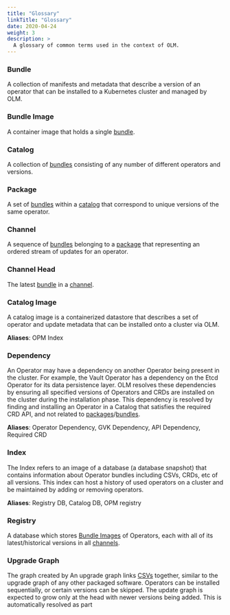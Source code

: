 ```yaml
---
title: "Glossary"
linkTitle: "Glossary"
date: 2020-04-24
weight: 3
description: >
  A glossary of common terms used in the context of OLM.
---
```


### Bundle

A collection of manifests and metadata that describe a version of an operator that can be installed to a Kubernetes cluster and managed by OLM.

### Bundle Image

A container image that holds a single [bundle](#Bundle).

### Catalog

A collection of [bundles](#Bundle) consisting of any number of different operators and versions.

### Package

A set of [bundles](#Bundle) within a [catalog](#Catalog) that correspond to unique versions of the same operator.

### Channel

A sequence of [bundles](#Bundle) belonging to a [package](#Package) that representing an ordered stream of updates for an operator.

### Channel Head

The latest [bundle](#Bundle) in a [channel](#Channel).

### Catalog Image

A catalog image is a containerized datastore that describes a set of operator and update metadata that can be installed onto a cluster via OLM.

**Aliases**: OPM Index

### Dependency

An Operator may have a dependency on another Operator being present in the cluster. For example, the Vault Operator has a dependency on the Etcd Operator for its data persistence layer. OLM resolves these dependencies by ensuring all specified versions of Operators and CRDs are installed on the cluster during the installation phase. This dependency is resolved by finding and installing an Operator in a Catalog that satisfies the required CRD API, and not related to [packages](#Packages)/[bundles](#Bundles).

**Aliases**: Operator Dependency, GVK Dependency, API Dependency, Required CRD

### Index

The Index refers to an image of a database (a database snapshot) that contains information about Operator bundles including CSVs, CRDs, etc of all versions. This index can host a history of used operators on a cluster and be maintained by adding or removing operators.

**Aliases**: Registry DB, Catalog DB, OPM registry


### Registry

A database which stores [Bundle Images](#Bundle-Image) of Operators, each with all of its latest/historical versions in all [channels](#Channel).

### Upgrade Graph

The graph created by 
An upgrade graph links [CSVs](./custom-resource-definitions/cluster-service-version) together, similar to the upgrade graph of any other packaged software. Operators can be installed sequentially, or certain versions can be skipped. The update graph is expected to grow only at the head with newer versions being added. This is automatically resolved as part 

